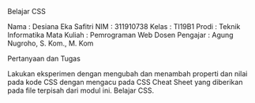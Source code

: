 Belajar CSS

Nama : Desiana Eka Safitri 
NIM : 311910738 Kelas : TI19B1 
Prodi : Teknik Informatika 
Mata Kuliah : Pemrograman Web 
Dosen Pengajar : Agung Nugroho, S. Kom., M. Kom

Pertanyaan dan Tugas

Lakukan eksperimen dengan mengubah dan 
menambah properti dan nilai pada kode CSS dengan
mengacu pada CSS Cheat Sheet yang diberikan 
pada file terpisah dari modul ini.
Belajar CSS.
